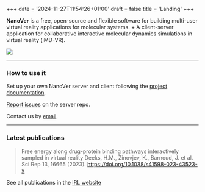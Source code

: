 +++
date = '2024-11-27T11:54:26+01:00'
draft = false
title = 'Landing'
+++


<!-- # NanoVer -->

**NanoVer** is a free, open-source and flexible software for building multi-user virtual reality applications for molecular systems. + A client-server application for collaborative interactive molecular dynamics simulations in virtual reality (iMD-VR).

<!-- {{< figure src="cover1.png" title="" >}} -->
<!-- ![](cover1.png) -->
![](nanover3.webp)

---


### How to use it

Set up your own NanoVer server and client following the [project documentation](https://irl2.github.io/nanover-docs/).

[Report issues](https://github.com/irl2/nanover-server-py/issues/) on the server repo.

Contact us by [email](mailto:intangible.realities.lab+nanover@gmail.com).

---


### Latest publications

> Free energy along drug-protein binding pathways interactively sampled in virtual reality Deeks, H.M., Zinovjev, K., Barnoud, J. et al. Sci Rep 13, 16665 (2023). https://doi.org/10.1038/s41598-023-43523-x

See all publications in the [IRL website](https://www.intangiblerealitieslab.org/publications)


<!-- _NanoVer is in active development at the [Intangible Realities Lab](https://theirl.org/) and XYZ and CVB_ -->



